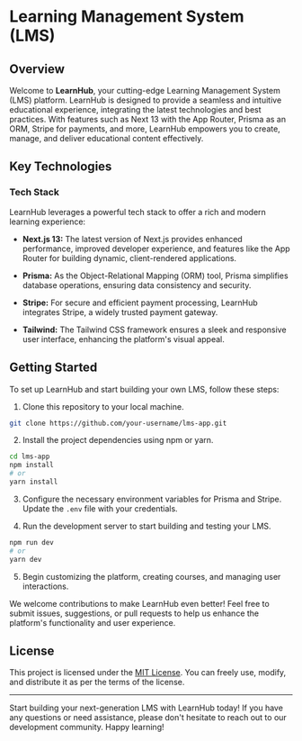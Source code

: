 

# Learning Management System (LMS)

## Overview

Welcome to **LearnHub**, your cutting-edge Learning Management System (LMS) platform. LearnHub is designed to provide a seamless and intuitive educational experience, integrating the latest technologies and best practices. With features such as Next 13 with the App Router, Prisma as an ORM, Stripe for payments, and more, LearnHub empowers you to create, manage, and deliver educational content effectively.

## Key Technologies

### Tech Stack

LearnHub leverages a powerful tech stack to offer a rich and modern learning experience:

- **Next.js 13:** The latest version of Next.js provides enhanced performance, improved developer experience, and features like the App Router for building dynamic, client-rendered applications.

- **Prisma:** As the Object-Relational Mapping (ORM) tool, Prisma simplifies database operations, ensuring data consistency and security.

- **Stripe:** For secure and efficient payment processing, LearnHub integrates Stripe, a widely trusted payment gateway.

- **Tailwind:** The Tailwind CSS framework ensures a sleek and responsive user interface, enhancing the platform's visual appeal.

## Getting Started

To set up LearnHub and start building your own LMS, follow these steps:

1. Clone this repository to your local machine.

```bash
git clone https://github.com/your-username/lms-app.git
```

2. Install the project dependencies using npm or yarn.

```bash
cd lms-app
npm install
# or
yarn install
```

3. Configure the necessary environment variables for Prisma and Stripe. Update the `.env` file with your credentials.

4. Run the development server to start building and testing your LMS.

```bash
npm run dev
# or
yarn dev
```

5. Begin customizing the platform, creating courses, and managing user interactions.

We welcome contributions to make LearnHub even better! Feel free to submit issues, suggestions, or pull requests to help us enhance the platform's functionality and user experience.

## License

This project is licensed under the [MIT License](LICENSE). You can freely use, modify, and distribute it as per the terms of the license.

---

Start building your next-generation LMS with LearnHub today! If you have any questions or need assistance, please don't hesitate to reach out to our development community. Happy learning!
